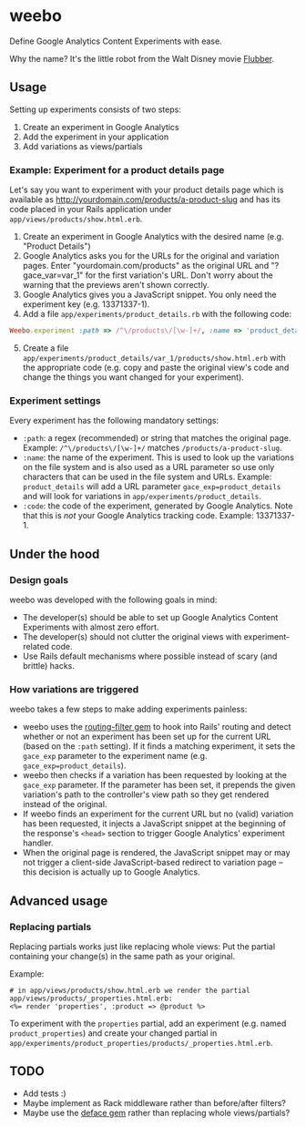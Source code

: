 # weebo

Define Google Analytics Content Experiments with ease.

Why the name? It's the little robot from the Walt Disney movie [Flubber](http://en.wikipedia.org/wiki/Flubber_\(film\)).

## Usage

Setting up experiments consists of two steps:

1. Create an experiment in Google Analytics
2. Add the experiment in your application
3. Add variations as views/partials

### Example: Experiment for a product details page

Let's say you want to experiment with your product details page which is available as http://yourdomain.com/products/a-product-slug and has its code placed in your Rails application under `app/views/products/show.html.erb`.

1. Create an experiment in Google Analytics with the desired name (e.g. "Product Details")
2. Google Analytics asks you for the URLs for the original and variation pages. Enter "yourdomain.com/products" as the original URL and "?gace_var=var_1" for the first variation's URL. Don't worry about the warning that the previews aren't shown correctly.
3. Google Analytics gives you a JavaScript snippet. You only need the experiment key (e.g. 13371337-1).
4. Add a file `app/experiments/product_details.rb` with the following code:

``` ruby
Weebo.experiment :path => /^\/products\/[\w-]+/, :name => 'product_details', :code => '13371337-1'
```

5. Create a file `app/experiments/product_details/var_1/products/show.html.erb` with the appropriate code (e.g. copy and paste the original view's code and change the things you want changed for your experiment).

### Experiment settings

Every experiment has the following mandatory settings:

- `:path`: a regex (recommended) or string that matches the original page. Example: `/^\/products\/[\w-]+/` matches `/products/a-product-slug`.
- `:name`: the name of the experiment. This is used to look up the variations on the file system and is also used as a URL parameter so use only characters that can be used in the file system and URLs. Example: `product_details` will add a URL parameter `gace_exp=product_details` and will look for variations in `app/experiments/product_details`.
- `:code`: the code of the experiment, generated by Google Analytics. Note that this is *not* your Google Analytics tracking code. Example: 13371337-1.

## Under the hood

### Design goals

weebo was developed with the following goals in mind:

- The developer(s) should be able to set up Google Analytics Content Experiments with almost zero effort.
- The developer(s) should not clutter the original views with experiment-related code.
- Use Rails default mechanisms where possible instead of scary (and brittle) hacks.

### How variations are triggered

weebo takes a few steps to make adding experiments painless:

- weebo uses the [routing-filter gem](https://github.com/svenfuchs/routing-filter) to hook into Rails' routing and detect whether or not an experiment has been set up for the current URL (based on the `:path` setting). If it finds a matching experiment, it sets the `gace_exp` parameter to the experiment name (e.g. `gace_exp=product_details`).
- weebo then checks if a variation has been requested by looking at the `gace_exp` parameter. If the parameter has been set, it prepends the given variation's path to the controller's view path so they get rendered instead of the original.
- If weebo finds an experiment for the current URL but no (valid) variation has been requested, it injects a JavaScript snippet at the beginning of the response's `<head>` section to trigger Google Analytics' experiment handler.
- When the original page is rendered, the JavaScript snippet may or may not trigger a client-side JavaScript-based redirect to variation page – this decision is actually up to Google Analytics.

## Advanced usage

### Replacing partials

Replacing partials works just like replacing whole views: Put the partial containing your change(s) in the same path as your original.

Example:
``` erb
# in app/views/products/show.html.erb we render the partial app/views/products/_properties.html.erb:
<%= render 'properties', :product => @product %>
```
To experiment with the `properties` partial, add an experiment (e.g. named `product_properties`) and create your changed partial in `app/experiments/product_properties/products/_properties.html.erb`.

## TODO

- Add tests :)
- Maybe implement as Rack middleware rather than before/after filters?
- Maybe use the [deface gem](https://github.com/spree/deface) rather than replacing whole views/partials?
